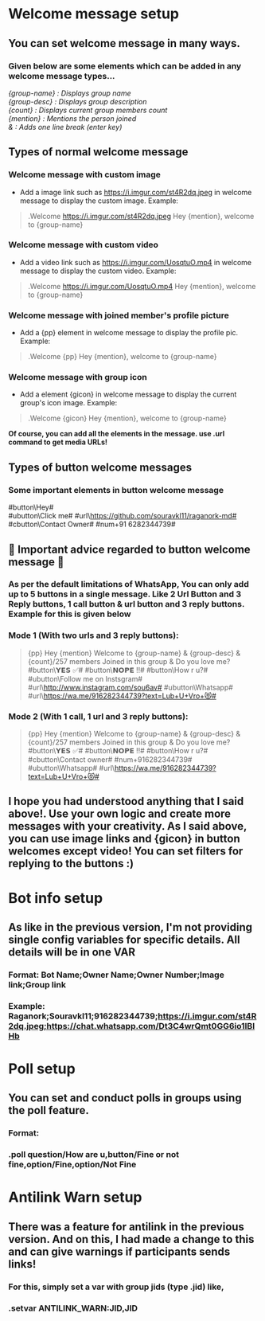 # Welcome message setup
## You can set welcome message in many ways. 
### Given below are some elements which can be added in any welcome message types...
_{group-name} : Displays group name_
<br>
_{group-desc} : Displays group description_
<br>
_{count} : Displays current group members count_
<br>
_{mention} : Mentions the person joined_
<br>
_& : Adds one line break (enter key)_
<br>
## Types of normal welcome message
### Welcome message with custom image
* Add a image link such as https://i.imgur.com/st4R2dq.jpeg in welcome message to display the custom image. Example:
> .Welcome https://i.imgur.com/st4R2dq.jpeg Hey {mention}, welcome to {group-name}
### Welcome message with custom video
* Add a video link such as https://i.imgur.com/UosqtuO.mp4 in welcome message to display the custom video. Example:
> .Welcome https://i.imgur.com/UosqtuO.mp4 Hey {mention}, welcome to {group-name}
### Welcome message with joined member's profile picture
* Add a {pp} element in welcome message to display the profile pic. Example:
> .Welcome {pp} Hey {mention}, welcome to {group-name}
### Welcome message with group icon
* Add a element {gicon} in welcome message to display the current group's icon image. Example:
> .Welcome {gicon} Hey {mention}, welcome to {group-name}

**Of course, you can add all the elements in the message. use .url command to get media URLs!**
## Types of button welcome messages
### Some important elements in button welcome message
#button\Hey#
<br>
#ubutton\Click me# #url\https://github.com/souravkl11/raganork-md#
<br>
#cbutton\Contact Owner# #num\+91 6282344739#
## 🛑 Important advice regarded to button welcome message 🛑
### As per the default limitations of WhatsApp, You can only add up to 5 buttons in a single message. Like 2 Url Button and 3 Reply buttons, 1 call button & url button and 3 reply buttons. Example for this is given below
### Mode 1 (With two urls and 3 reply buttons):
> {pp} Hey {mention} Welcome to {group-name} & {group-desc} & {count}/257 members Joined in this group & Do you love me? #button\𝗬𝗘𝗦 ✅# #button\𝗡𝗢𝗣𝗘 ‼# #button\How r u?#  #ubutton\Follow me on Instsgram# #url\http://www.instagram.com/sou6av# #ubutton\Whatsapp# #url\https://wa.me/916282344739?text=Lub+U+Vro+😻#
### Mode 2 (With 1 call, 1 url and 3 reply buttons):
> {pp} Hey {mention} Welcome to {group-name} & {group-desc} & {count}/257 members Joined in this group & Do you love me? #button\𝗬𝗘𝗦 ✅# #button\𝗡𝗢𝗣𝗘 ‼# #button\How r u?#  #cbutton\Contact owner# #num\+916282344739# #ubutton\Whatsapp# #url\https://wa.me/916282344739?text=Lub+U+Vro+😻#
## I hope you had understood anything that I said above!. Use your own logic and create more messages with your creativity. As I said above, you can use image links and {gicon} in button welcomes except video! You can set filters for replying to the buttons :)

# Bot info setup
## As like in the previous version, I'm not providing single config variables for specific details. All details will be in one VAR
### Format: Bot Name;Owner Name;Owner Number;Image link;Group link
### Example: Raganork;Souravkl11;916282344739;https://i.imgur.com/st4R2dq.jpeg;https://chat.whatsapp.com/Dt3C4wrQmt0GG6io1IBIHb

# Poll setup
## You can set and conduct polls in groups using the poll feature.
### Format: 
### .poll question/How are u,button/Fine or not fine,option/Fine,option/Not Fine

# Antilink Warn setup
## There was a feature for antilink in the previous version. And on this, I had made a change to this and can give warnings if participants sends links!
### For this, simply set a var with group jids (type .jid) like, 
### .setvar ANTILINK_WARN:JID,JID